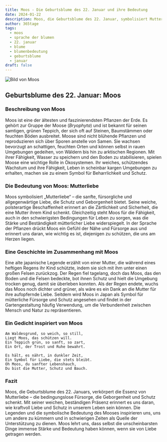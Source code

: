 ```yaml
---
title: Moos - Die Geburtsblume des 22. Januar und ihre Bedeutung
date: 2024-01-22
description: Moos, die Geburtsblume des 22. Januar, symbolisiert Mutterliebe. Erfahre mehr über ihre Geschichte, Bedeutung und Symbolik in der Sprache der Blumen.
author: 365tage
tags:
  - moos
  - sprache der blumen
  - 22. januar
  - blume
  - blumenbedeutung
  - geburtsblume
  - januar
draft: false
---
```


![Bild von Moos](https://cdn.pixabay.com/photo/2020/10/01/22/31/moss-5619857_640.jpg#center)


## Geburtsblume des 22. Januar: Moos

### Beschreibung von Moos

Moos ist eine der ältesten und faszinierendsten Pflanzen der Erde. Es gehört zur Gruppe der Moose (_Bryophyta_) und ist bekannt für seinen samtigen, grünen Teppich, der sich oft auf Steinen, Baumstämmen oder feuchten Böden ausbreitet. Moose sind nicht blühende Pflanzen und reproduzieren sich über Sporen anstelle von Samen. Sie wachsen bevorzugt an schattigen, feuchten Orten und können selbst in rauen Umgebungen gedeihen, von Wäldern bis hin zu arktischen Regionen. Mit ihrer Fähigkeit, Wasser zu speichern und den Boden zu stabilisieren, spielen Moose eine wichtige Rolle in Ökosystemen. Ihr weiches, schützendes Wachstum und ihre Fähigkeit, Leben in scheinbar kargen Umgebungen zu erhalten, machen sie zu einem Symbol für Beharrlichkeit und Schutz.

### Die Bedeutung von Moos: Mutterliebe

Moos symbolisiert „Mutterliebe“ – die sanfte, fürsorgliche und allgegenwärtige Liebe, die Schutz und Geborgenheit bietet. Seine weiche, polsterartige Beschaffenheit erinnert an die Zärtlichkeit und Sicherheit, die eine Mutter ihrem Kind schenkt. Gleichzeitig steht Moos für die Fähigkeit, auch in den schwierigsten Bedingungen für Leben zu sorgen, was die Stärke und Beständigkeit mütterlicher Liebe widerspiegelt. In der Sprache der Pflanzen drückt Moos ein Gefühl der Nähe und Fürsorge aus und erinnert uns daran, wie wichtig es ist, diejenigen zu schützen, die uns am Herzen liegen.

### Eine Geschichte im Zusammenhang mit Moos

Eine alte japanische Legende erzählt von einer Mutter, die während eines heftigen Regens ihr Kind schützte, indem sie sich mit ihm unter einen großen Felsen zurückzog. Der Regen fiel tagelang, doch das Moos, das den Boden und die Felsen bedeckte, bot ihnen Schutz und hielt die Umgebung trocken genug, damit sie überleben konnten. Als der Regen endete, wuchs das Moos noch dichter und grüner, als wäre es ein Dank an die Mutter für ihre aufopfernde Liebe. Seitdem wird Moos in Japan als Symbol für mütterliche Fürsorge und Schutz angesehen und findet in der Gartengestaltung häufig Verwendung, um die Verbundenheit zwischen Mensch und Natur zu repräsentieren.

### Ein Gedicht inspiriert von Moos

```
Am Waldesgrund, so weich, so still,  
Liegt Moos, das schützen will.  
Ein Teppich grün, so sanft, so zart,  
Ein Ort, der Trost und Ruhe bewahrt.  

Es hält, es nährt, in dunkler Zeit,  
Ein Symbol für Liebe, die stets bleibt.  
Oh Moos, du sanfter Lebenshauch,  
Du bist die Mutter, Schutz und Bauch.  
```

### Fazit

Moos, die Geburtsblume des 22. Januars, verkörpert die Essenz von Mutterliebe – die bedingungslose Fürsorge, die Geborgenheit und Schutz schenkt. Mit seiner weichen, beständigen Präsenz erinnert es uns daran, wie kraftvoll Liebe und Schutz in unserem Leben sein können. Die Legenden und die symbolische Bedeutung des Mooses inspirieren uns, uns um andere zu kümmern und in schwierigen Zeiten als Quelle der Unterstützung zu dienen. Moos lehrt uns, dass selbst die unscheinbarsten Dinge immense Stärke und Bedeutung haben können, wenn sie von Liebe getragen werden.